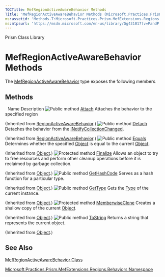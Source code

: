 ```yaml
---
TOCTitle: MefRegionActiveAwareBehavior Methods
Title: 'MefRegionActiveAwareBehavior Methods (Microsoft.Practices.Prism.MefExtensions.Regions.Behaviors)'
ms:assetid: 'Methods.T:Microsoft.Practices.Prism.MefExtensions.Regions.Behaviors.MefRegionActiveAwareBehavior'
ms:mtpsurl: 'https://msdn.microsoft.com/en-us/library/Gg431017(v=PandP.50)'
---
```


Prism Class Library

# MefRegionActiveAwareBehavior Methods

The [MefRegionActiveAwareBehavior](https://msdn.microsoft.com/en-us/library/microsoft.practices.prism.mefextensions.regions.behaviors.mefregionactiveawarebehavior(v=pandp.50)) type exposes the following members.

## Methods
 
Name
Description
![](https://msdn.microsoft.com/en-us/Gg431017.pubmethod(en-us,PandP.50).gif "Public method")
[Attach](https://msdn.microsoft.com/en-us/library/microsoft.practices.prism.regions.behaviors.regionactiveawarebehavior.attach(v=pandp.50))
Attaches the behavior to the specified region

(Inherited from [RegionActiveAwareBehavior](https://msdn.microsoft.com/en-us/library/microsoft.practices.prism.regions.behaviors.regionactiveawarebehavior(v=pandp.50)).)
![](https://msdn.microsoft.com/en-us/Gg431017.pubmethod(en-us,PandP.50).gif "Public method")
[Detach](https://msdn.microsoft.com/en-us/library/microsoft.practices.prism.regions.behaviors.regionactiveawarebehavior.detach(v=pandp.50))
Detaches the behavior from the [INotifyCollectionChanged](http://msdn2.microsoft.com/en-us/library/ms668629).

(Inherited from [RegionActiveAwareBehavior](https://msdn.microsoft.com/en-us/library/microsoft.practices.prism.regions.behaviors.regionactiveawarebehavior(v=pandp.50)).)
![](https://msdn.microsoft.com/en-us/Gg431017.pubmethod(en-us,PandP.50).gif "Public method")
[Equals](http://msdn2.microsoft.com/en-us/library/bsc2ak47)
Determines whether the specified [Object](http://msdn2.microsoft.com/en-us/library/e5kfa45b) is equal to the current [Object](http://msdn2.microsoft.com/en-us/library/e5kfa45b).

(Inherited from [Object](http://msdn2.microsoft.com/en-us/library/e5kfa45b).)
![](https://msdn.microsoft.com/en-us/Gg431017.protmethod(en-us,PandP.50).gif "Protected method")
[Finalize](http://msdn2.microsoft.com/en-us/library/4k87zsw7)
Allows an object to try to free resources and perform other cleanup operations before it is reclaimed by garbage collection.

(Inherited from [Object](http://msdn2.microsoft.com/en-us/library/e5kfa45b).)
![](https://msdn.microsoft.com/en-us/Gg431017.pubmethod(en-us,PandP.50).gif "Public method")
[GetHashCode](http://msdn2.microsoft.com/en-us/library/zdee4b3y)
Serves as a hash function for a particular type.

(Inherited from [Object](http://msdn2.microsoft.com/en-us/library/e5kfa45b).)
![](https://msdn.microsoft.com/en-us/Gg431017.pubmethod(en-us,PandP.50).gif "Public method")
[GetType](http://msdn2.microsoft.com/en-us/library/dfwy45w9)
Gets the [Type](http://msdn2.microsoft.com/en-us/library/42892f65) of the current instance.

(Inherited from [Object](http://msdn2.microsoft.com/en-us/library/e5kfa45b).)
![](https://msdn.microsoft.com/en-us/Gg431017.protmethod(en-us,PandP.50).gif "Protected method")
[MemberwiseClone](http://msdn2.microsoft.com/en-us/library/57ctke0a)
Creates a shallow copy of the current [Object](http://msdn2.microsoft.com/en-us/library/e5kfa45b).

(Inherited from [Object](http://msdn2.microsoft.com/en-us/library/e5kfa45b).)
![](https://msdn.microsoft.com/en-us/Gg431017.pubmethod(en-us,PandP.50).gif "Public method")
[ToString](http://msdn2.microsoft.com/en-us/library/7bxwbwt2)
Returns a string that represents the current object.

(Inherited from [Object](http://msdn2.microsoft.com/en-us/library/e5kfa45b).)

## See Also

[MefRegionActiveAwareBehavior Class](https://msdn.microsoft.com/en-us/library/microsoft.practices.prism.mefextensions.regions.behaviors.mefregionactiveawarebehavior(v=pandp.50))

[Microsoft.Practices.Prism.MefExtensions.Regions.Behaviors Namespace](https://msdn.microsoft.com/en-us/library/microsoft.practices.prism.mefextensions.regions.behaviors(v=pandp.50))
